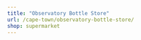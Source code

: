 ```yaml
---
title: "Observatory Bottle Store"
url: /cape-town/observatory-bottle-store/
shop: supermarket
---
```

